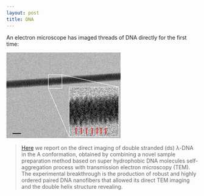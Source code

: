 ```yaml
---
layout: post
title: DNA
---
```


<p>
An electron microscope has imaged threads of DNA directly for the first time:
</p>

<img src="/images/dna.jpg"
  alt="DNA strand, as seen from an electron microscope" />

> <a href="http://pubs.acs.org/doi/abs/10.1021/nl3039162">
>   Here</a> we report on the direct imaging of double stranded
> (ds) λ-DNA in the A conformation, obtained by combining a
> novel sample preparation method based on super hydrophobic
> DNA molecules self-aggregation process with transmission
> electron microscopy (TEM).
> The experimental breakthrough is the production of robust
> and highly ordered paired DNA nanofibers that allowed its
> direct TEM imaging and the double helix structure revealing.

